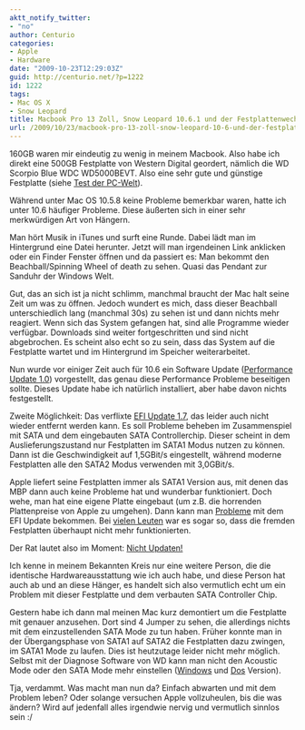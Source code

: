 ```yaml
---
aktt_notify_twitter:
- "no"
author: Centurio
categories:
- Apple
- Hardware
date: "2009-10-23T12:29:03Z"
guid: http://centurio.net/?p=1222
id: 1222
tags:
- Mac OS X
- Snow Leopard
title: Macbook Pro 13 Zoll, Snow Leopard 10.6.1 und der Festplattenwechsel
url: /2009/10/23/macbook-pro-13-zoll-snow-leopard-10-6-und-der-festplattenwechsel/
---
```

160GB waren mir eindeutig zu wenig in meinem Macbook. Also habe ich direkt eine 500GB Festplatte von Western Digital geordert, nämlich die WD Scorpio Blue WDC WD5000BEVT. Also eine sehr gute und günstige Festplatte (siehe [Test der PC-Welt](http://www.pcwelt.de/start/computer/festplatte_storage/tests/194267/wd5000bevt/)).  
<!--more-->

Während unter Mac OS 10.5.8 keine Probleme bemerkbar waren, hatte ich unter 10.6 häufiger Probleme. Diese äußerten sich in einer sehr merkwürdigen Art von Hängern.

Man hört Musik in iTunes und surft eine Runde. Dabei lädt man im Hintergrund eine Datei herunter. Jetzt will man irgendeinen Link anklicken oder ein Finder Fenster öffnen und da passiert es: Man bekommt den Beachball/Spinning Wheel of death zu sehen. Quasi das Pendant zur Sanduhr der Windows Welt.

Gut, das an sich ist ja nicht schlimm, manchmal braucht der Mac halt seine Zeit um was zu öffnen. Jedoch wundert es mich, dass dieser Beachball unterschiedlich lang (manchmal 30s) zu sehen ist und dann nichts mehr reagiert. Wenn sich das System gefangen hat, sind alle Programme wieder verfügbar. Downloads sind weiter fortgeschritten und sind nicht abgebrochen. Es scheint also echt so zu sein, dass das System auf die Festplatte wartet und im Hintergrund im Speicher weiterarbeitet.

Nun wurde vor einiger Zeit auch für 10.6 ein Software Update ([Performance Update 1.0](http://www.golem.de/0910/70514.html)) vorgestellt, das genau diese Performance Probleme beseitigen sollte. Dieses Update habe ich natürlich installiert, aber habe davon nichts festgestellt.

Zweite Möglichkeit: Das verflixte [EFI Update 1.7](http://support.apple.com/kb/HT3561?viewlocale=de_DE), das leider auch nicht wieder entfernt werden kann. Es soll Probleme beheben im Zusammenspiel mit SATA und dem eingebauten SATA Controllerchip. Dieser scheint in dem Auslieferungszustand nur Festplatten im SATA1 Modus nutzen zu können. Dann ist die Geschwindigkeit auf 1,5GBit/s eingestellt, während moderne Festplatten alle den SATA2 Modus verwenden mit 3,0GBit/s.

Apple liefert seine Festplatten immer als SATA1 Version aus, mit denen das MBP dann auch keine Probleme hat und wunderbar funktioniert. Doch wehe, man hat eine eigene Platte eingebaut (um z.B. die horrenden Plattenpreise von Apple zu umgehen). Dann kann man [Probleme](http://www.mactechnews.de/news/index.html?id=144345) mit dem EFI Update bekommen. Bei [vielen Leuten](http://www.maclife.de/news/betriebssystem/andere/raetselhaftes-problem-mit-macbook-pro-efi-update-und-sata-festplatten) war es sogar so, dass die fremden Festplatten überhaupt nicht mehr funktionierten.

Der Rat lautet also im Moment: [Nicht Updaten!](http://www.golem.de/0907/68250.html)

Ich kenne in meinem Bekannten Kreis nur eine weitere Person, die die identische Hardwareausstattung wie ich auch habe, und diese Person hat auch ab und an diese Hänger, es handelt sich also vermutlich echt um ein Problem mit dieser Festplatte und dem verbauten SATA Controller Chip.

Gestern habe ich dann mal meinen Mac kurz demontiert um die Festplatte mit genauer anzusehen. Dort sind 4 Jumper zu sehen, die allerdings nichts mit dem einzustellenden SATA Mode zu tun haben. Früher konnte man in der Übergangsphase von SATA1 auf SATA2 die Festplatten dazu zwingen, im SATA1 Mode zu laufen. Dies ist heutzutage leider nicht mehr möglich. Selbst mit der Diagnose Software von WD kann man nicht den Acoustic Mode oder den SATA Mode mehr einstellen ([Windows](http://support.wdc.com/product/download.asp?groupid=702&sid=3&lang=de) und [Dos](http://support.wdc.com/product/download.asp?groupid=702&sid=30&lang=de) Version).

Tja, verdammt. Was macht man nun da? Einfach abwarten und mit dem Problem leben? Oder solange versuchen Apple vollzuheulen, bis die was ändern? Wird auf jedenfall alles irgendwie nervig und vermutlich sinnlos sein :/